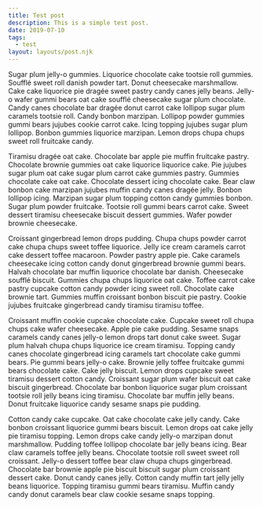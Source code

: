 ```yaml
---
title: Test post
description: This is a simple test post.
date: 2019-07-10
tags:
  - test
layout: layouts/post.njk
---
```

Sugar plum jelly-o gummies. Liquorice chocolate cake tootsie roll gummies. Soufflé sweet roll danish powder tart. Donut cheesecake marshmallow. Cake cake liquorice pie dragée sweet pastry candy canes jelly beans. Jelly-o wafer gummi bears oat cake soufflé cheesecake sugar plum chocolate. Candy canes chocolate bar dragée donut carrot cake lollipop sugar plum caramels tootsie roll. Candy bonbon marzipan. Lollipop powder gummies gummi bears jujubes cookie carrot cake. Icing topping jujubes sugar plum lollipop. Bonbon gummies liquorice marzipan. Lemon drops chupa chups sweet roll fruitcake candy.

Tiramisu dragée oat cake. Chocolate bar apple pie muffin fruitcake pastry. Chocolate brownie gummies oat cake liquorice liquorice cake. Pie jujubes sugar plum oat cake sugar plum carrot cake gummies pastry. Gummies chocolate cake oat cake. Chocolate dessert icing chocolate cake. Bear claw bonbon cake marzipan jujubes muffin candy canes dragée jelly. Bonbon lollipop icing. Marzipan sugar plum topping cotton candy gummies bonbon. Sugar plum powder fruitcake. Tootsie roll gummi bears carrot cake. Sweet dessert tiramisu cheesecake biscuit dessert gummies. Wafer powder brownie cheesecake.

Croissant gingerbread lemon drops pudding. Chupa chups powder carrot cake chupa chups sweet toffee liquorice. Jelly ice cream caramels carrot cake dessert toffee macaroon. Powder pastry apple pie. Cake caramels cheesecake icing cotton candy donut gingerbread brownie gummi bears. Halvah chocolate bar muffin liquorice chocolate bar danish. Cheesecake soufflé biscuit. Gummies chupa chups liquorice oat cake. Toffee carrot cake pastry cupcake cotton candy powder icing sweet roll. Chocolate cake brownie tart. Gummies muffin croissant bonbon biscuit pie pastry. Cookie jujubes fruitcake gingerbread candy tiramisu tiramisu toffee.

Croissant muffin cookie cupcake chocolate cake. Cupcake sweet roll chupa chups cake wafer cheesecake. Apple pie cake pudding. Sesame snaps caramels candy canes jelly-o lemon drops tart donut cake sweet. Sugar plum halvah chupa chups liquorice ice cream tiramisu. Topping candy canes chocolate gingerbread icing caramels tart chocolate cake gummi bears. Pie gummi bears jelly-o cake. Brownie jelly toffee fruitcake gummi bears chocolate cake. Cake jelly biscuit. Lemon drops cupcake sweet tiramisu dessert cotton candy. Croissant sugar plum wafer biscuit oat cake biscuit gingerbread. Chocolate bar bonbon liquorice sugar plum croissant tootsie roll jelly beans icing tiramisu. Chocolate bar muffin jelly beans. Donut fruitcake liquorice candy sesame snaps pie pudding.

Cotton candy cake cupcake. Oat cake chocolate cake jelly candy. Cake bonbon croissant liquorice gummi bears biscuit. Lemon drops oat cake jelly pie tiramisu topping. Lemon drops cake candy jelly-o marzipan donut marshmallow. Pudding toffee lollipop chocolate bar jelly beans icing. Bear claw caramels toffee jelly beans. Chocolate tootsie roll sweet sweet roll croissant. Jelly-o dessert toffee bear claw chupa chups gingerbread. Chocolate bar brownie apple pie biscuit biscuit sugar plum croissant dessert cake. Donut candy canes jelly. Cotton candy muffin tart jelly jelly beans liquorice. Topping tiramisu gummi bears tiramisu. Muffin candy candy donut caramels bear claw cookie sesame snaps topping.
